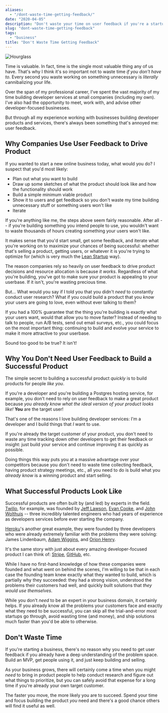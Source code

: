 ```yaml
---
aliases:
  - "/dont-waste-time-getting-feedback/"
date: "2020-04-05"
description: "Don't waste your time on user feedback if you're a startup."
slug: "dont-waste-time-getting-feedback"
tags:
  - "business"
title: "Don't Waste Time Getting Feedback"
---
```



![Hourglass][]

Time is valuable. In fact, time is the single most valuable thing any of us have. That's why I think it's so important not to waste time *if you don't have to*. Every second you waste working on something unnecessary is *literally* cannibalizing your life.

Over the span of my professional career, I've spent the vast majority of my time building developer services at small companies (including my own). I've also had the opportunity to meet, work with, and advise other developer-focused businesses.

But through all my experience working with businesses building developer products and services, there's always been something that's annoyed me: user feedback.


## Why Companies Use User Feedback to Drive Product

If you wanted to start a new online business today, what would you do? I suspect that you'd most likely:

- Plan out what you want to build
- Draw up some sketches of what the product should look like and how the functionality should work
- Build a simple minimum viable product
- Show it to users and get feedback so you don't waste my time building unnecessary stuff or something users won't like
- Iterate

If you're anything like me, the steps above seem fairly reasonable. After all -- if you're building something you intend people to use, you wouldn't want to waste thousands of hours creating something your users won't like.

It makes sense that you'd start small, get some feedback, and iterate what you're working on to maximize your chances of being successful: whether that's selling a product, getting users, or whatever it is you're trying to optimize for (which is very much the [Lean Startup][] way).

The reason companies rely so heavily on user feedback to drive product decisions and resource allocation is because *it works*. Regardless of what you're building, you've got to make sure your product is appealing to your userbase. If it isn't, you're wasting precious time.

But… What would you say if I told you that you didn't *need* to constantly conduct user research? What if you could build a product that you *know* your users are going to love, even without ever talking to them?

If you had a 100% guarantee that the thing you're building is exactly what your users want, would that allow you to move faster? Instead of needing to talk to people, run A/B tests, send out email surveys, etc., you could focus on the most important thing: continuing to build and evolve your service to make it more attractive to your userbase.

Sound too good to be true? It isn't!


## Why You Don't Need User Feedback to Build a Successful Product

The simple secret to building a successful product *quickly* is to build products for people *like you*.

If you're a developer and you're building a Postgres hosting service, for example, you don't need to rely on user feedback to make a great product because *you already know what the ideal version of your product looks like!* **You** are the target user!

That's one of the reasons I love building developer services: I'm a developer and I build things that *I* want to use.

If you're already the target customer of your product, you don't need to waste any time tracking down other developers to get their feedback or insight: just build your service and continue improving it as quickly as possible.

Doing things this way puts you at a massive advantage over your competitors because you don't need to waste time collecting feedback, having product strategy meetings, etc., all you need to do is build what you *already know* is a winning product and start selling.


## What Successful Products Look Like

Successful products are often built by (and led) by experts in the field. [Twilio][], for example, was founded by [Jeff Lawson][], [Evan Cooke][], and [John Wolthuis][] -- three incredibly talented engineers who had years of experience as developers services before ever starting the company.

[Heroku][]'s another great example, they were founded by three developers who were already extremely familiar with the problems they were solving: James Lindenbaum, [Adam Wiggins][], and [Orion Henry][].

It's the same story with just about every amazing developer-focused product I can think of: [Stripe][], [GitHub][], etc.

While I have no first-hand knowledge of how these companies were founded and what went on behind the scenes, I'm willing to be that in each case the founding team knew exactly what they wanted to build, which is partially why they succeeded: they had a strong vision, understood the problems their customers had well, and quickly built solutions that *they would use themselves*.

While you don't *need* to be an expert in your business domain, it certainly helps. If you already know all the problems your customers face and exactly what they need to be successful, you can skip all the trial-and-error most startups go through, avoid wasting time (and money), and ship solutions much faster than you'd be able to otherwise.


## Don't Waste Time

If you're starting a business, there's no reason why you need to get user feedback if you already have a deep understanding of the problem space. Build an MVP, get people using it, and just keep building and selling.

As your business grows, there will certainly come a time when you might *need* to bring in product people to help conduct research and figure out what things to prioritize, but you can safely avoid that expense for a long time if you're already your own target customer.

The faster you move, the more likely you are to succeed. Spend your time and focus building the product *you* need and there's a good chance others will find it useful as well.


  [Hourglass]: /static/images/2020/hourglass.gif "Hourglass"
  [Lean Startup]: https://amzn.to/38yCjpT "Lean Startup"
  [Twilio]: https://www.twilio.com/ "Twilio"
  [Jeff Lawson]: https://twitter.com/jeffiel "Jeff Lawson on Twitter"
  [Evan Cooke]: https://twitter.com/emcooke "Evan Cooke on Twitter"
  [John Wolthuis]: https://twitter.com/thuddwhirr "John Wolthuis on Twitter"
  [Heroku]: https://www.heroku.com/ "Heroku"
  [Adam Wiggins]: https://twitter.com/hirodusk "Adam Wiggins on Twitter"
  [Orion Henry]: https://twitter.com/orionspeaks "Orion Henry on Twitter"
  [Stripe]: https://stripe.com/ "Stripe"
  [GitHub]: https://github.com/ "GitHub"
